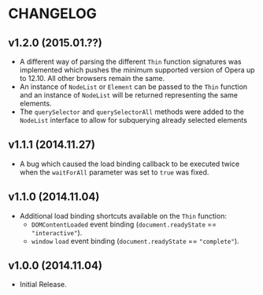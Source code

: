CHANGELOG
=========

v1.2.0 (2015.01.??)
-------------------
- A different way of parsing the different `Thin` function signatures was implemented which pushes the minimum supported version of Opera up to 12.10. All other browsers remain the same.
- An instance of `NodeList` or `Element` can be passed to the `Thin` function and an instance of `NodeList` will be returned representing the same elements.
- The `querySelector` and `querySelectorAll` methods were added to the `NodeList` interface to allow for subquerying already selected elements

v1.1.1 (2014.11.27)
-------------------
- A bug which caused the load binding callback to be executed twice when the `waitForAll` parameter was set to `true` was fixed.

v1.1.0 (2014.11.04)
-------------------
- Additional load binding shortcuts available on the `Thin` function:
    + `DOMContentLoaded` event binding (`document.readyState` == `"interactive"`).
    + `window` `load` event binding (`document.readyState` == `"complete"`).

v1.0.0 (2014.11.04)
-------------------
- Initial Release.
